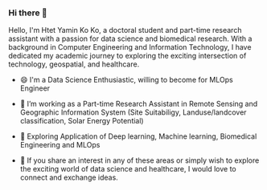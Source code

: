 ### Hi there 👋
Hello, I'm Htet Yamin Ko Ko, a doctoral student and part-time research assistant with a passion for data science and biomedical research. With a background in Computer Engineering and Information Technology, I have dedicated my academic journey to exploring the exciting intersection of technology, geospatial, and healthcare.

- 😄 I'm a Data Science Enthusiastic, willing to become for MLOps Engineer

- 🔭 I’m working as a Part-time Research Assistant in Remote Sensing and Geographic Information System (Site Suitabiligy, Landuse/landcover classification, Solar Energy Potential)

- 🌱 Exploring Application of Deep learning, Machine learning, Biomedical Engineering and MLOps

- 💬 If you share an interest in any of these areas or simply wish to explore the exciting world of data science and healthcare, I would love to connect and exchange ideas. 

<!--
**StellaHtet92/StellaHtet92** is a ✨ _special_ ✨ repository because its `README.md` (this file) appears on your GitHub profile.

Here are some ideas to get you started:

- 🔭 I’m currently working on ...
- 🌱 I’m currently learning ...
- 👯 I’m looking to collaborate on ...
- 🤔 I’m looking for help with ...
- 💬 Ask me about ...
- 📫 How to reach me: ...
- 😄 Pronouns: ...
- ⚡ Fun fact: ...
-->
